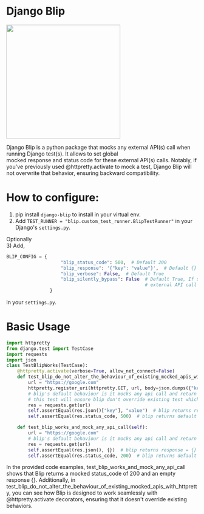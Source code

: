 # Django Blip
<img src="https://github.com/NeurlAP/Images/assets/105038093/c25be39a-16c0-4b80-ac64-e06cae172512" width="300">   

Django Blip is a python package that mocks any external API(s) call when running Django test(s). It allows to set global   
mocked response and status code for these external API(s) calls. Notably, if you've previously used @httpretty.activate 
to mock a test, Django Blip will not overwrite that behavior, ensuring backward compatibility.   


# How to configure: 
1) pip install `django-blip` to install in your virtual env.
2) Add `TEST_RUNNER = "blip.custom_test_runner.BlipTestRunner"` in your Django's `settings.py`.  

Optionally  
3) Add,  
```python
BLIP_CONFIG = {
                    "blip_status_code": 500,  # Default 200
                    "blip_response": '{"key": "value"}',  # Default {}
                    "blip_verbose": False,  # Default True
                    "blip_silently_bypass": False  # Default True, If set to False, it will raise an exception if any
                                                   # external API call is encountered within the test
                }
```
   in your `settings.py`.
    
# Basic Usage

```python
import httpretty 
from django.test import TestCase 
import requests 
import json
class TestBlipWorks(TestCase):
    @httpretty.activate(verbose=True, allow_net_connect=False)
    def test_blip_do_not_alter_the_behaviour_of_existing_mocked_apis_with_httpretty(self):
        url = "https://google.com"
        httpretty.register_uri(httpretty.GET, url, body=json.dumps({"key": "value"}), status=500)
        # blip's default behaviour is it mocks any api call and return status code = 200 and response={}
        # this test will ensure blip don't override existing test which is already decorated with @httpretty.activate
        res = requests.get(url)
        self.assertEqual(res.json()["key"], "value")  # blip returns response = {}
        self.assertEqual(res.status_code, 500)  # blip returns default 200 status code

    def test_blip_works_and_mock_any_api_call(self):
        url = "https://google.com"
        # blip's default behaviour is it mocks any api call and return status = 200 and response={}
        res = requests.get(url)
        self.assertEqual(res.json(), {})  # blip returns response = {}
        self.assertEqual(res.status_code, 200)  # blip returns default 200 status code
```

In the provided code examples, test_blip_works_and_mock_any_api_call shows that Blip returns a mocked status_code of 200 
and an empty response {}. Additionally, in test_blip_do_not_alter_the_behaviour_of_existing_mocked_apis_with_httpretty, 
you can see how Blip is designed to work seamlessly with @httpretty.activate decorators, ensuring that it doesn't 
override existing behaviors.

